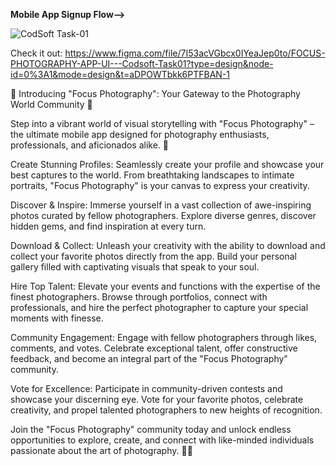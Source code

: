 **Mobile App Signup Flow-->**

![CodSoft Task-01](https://github.com/warundev/CodSoft/assets/120333797/7d2ca03a-0733-495a-a96f-49f65eb5dc61)

Check it out: https://www.figma.com/file/7I53acVGbcx0IYeaJep0to/FOCUS-PHOTOGRAPHY-APP-UI---Codsoft-Task01?type=design&node-id=0%3A1&mode=design&t=aDPOWTbkk6PTFBAN-1


📸 Introducing "Focus Photography": Your Gateway to the Photography World Community 🌟

Step into a vibrant world of visual storytelling with "Focus Photography" – the ultimate mobile app designed for photography enthusiasts, professionals, and aficionados alike. 🚀

Create Stunning Profiles: Seamlessly create your profile and showcase your best captures to the world. From breathtaking landscapes to intimate portraits, "Focus Photography" is your canvas to express your creativity.

Discover & Inspire: Immerse yourself in a vast collection of awe-inspiring photos curated by fellow photographers. Explore diverse genres, discover hidden gems, and find inspiration at every turn.

Download & Collect: Unleash your creativity with the ability to download and collect your favorite photos directly from the app. Build your personal gallery filled with captivating visuals that speak to your soul.

Hire Top Talent: Elevate your events and functions with the expertise of the finest photographers. Browse through portfolios, connect with professionals, and hire the perfect photographer to capture your special moments with finesse.

Community Engagement: Engage with fellow photographers through likes, comments, and votes. Celebrate exceptional talent, offer constructive feedback, and become an integral part of the "Focus Photography" community.

Vote for Excellence: Participate in community-driven contests and showcase your discerning eye. Vote for your favorite photos, celebrate creativity, and propel talented photographers to new heights of recognition.

Join the "Focus Photography" community today and unlock endless opportunities to explore, create, and connect with like-minded individuals passionate about the art of photography. 📸✨
